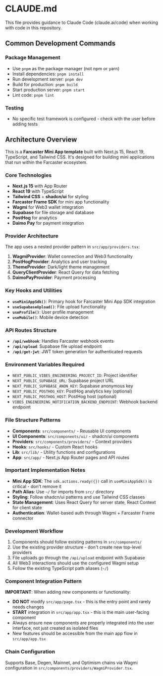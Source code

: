 # CLAUDE.md

This file provides guidance to Claude Code (claude.ai/code) when working with code in this repository.

## Common Development Commands

### Package Management
- Use `pnpm` as the package manager (not npm or yarn)
- Install dependencies: `pnpm install`
- Run development server: `pnpm dev`
- Build for production: `pnpm build`
- Start production server: `pnpm start`
- Lint code: `pnpm lint`

### Testing
- No specific test framework is configured - check with the user before adding tests

## Architecture Overview

This is a **Farcaster Mini App template** built with Next.js 15, React 19, TypeScript, and Tailwind CSS. It's designed for building mini applications that run within the Farcaster ecosystem.

### Core Technologies
- **Next.js 15** with App Router
- **React 19** with TypeScript
- **Tailwind CSS** + **shadcn/ui** for styling
- **Farcaster Frame SDK** for mini app functionality
- **Wagmi** for Web3 wallet integration
- **Supabase** for file storage and database
- **PostHog** for analytics
- **Daimo Pay** for payment integration

### Provider Architecture
The app uses a nested provider pattern in `src/app/providers.tsx`:
1. **WagmiProvider**: Wallet connection and Web3 functionality
2. **PostHogProvider**: Analytics and user tracking
3. **ThemeProvider**: Dark/light theme management
4. **QueryClientProvider**: React Query for data fetching
5. **DaimoPayProvider**: Payment processing

### Key Hooks and Utilities
- **`useMiniAppSdk()`**: Primary hook for Farcaster Mini App SDK integration
- **`useSupabaseUpload()`**: File upload functionality
- **`useProfile()`**: User profile management
- **`useMobile()`**: Mobile device detection

### API Routes Structure
- **`/api/webhook`**: Handles Farcaster webhook events
- **`/api/upload`**: Supabase file upload endpoint
- **`/api/get-jwt`**: JWT token generation for authenticated requests

### Environment Variables Required
- `NEXT_PUBLIC_VIBES_ENGINEERING_PROJECT_ID`: Project identifier
- `NEXT_PUBLIC_SUPABASE_URL`: Supabase project URL
- `NEXT_PUBLIC_SUPABASE_ANON_KEY`: Supabase anonymous key
- `NEXT_PUBLIC_POSTHOG_KEY`: PostHog analytics key (optional)
- `NEXT_PUBLIC_POSTHOG_HOST`: PostHog host (optional)
- `VIBES_ENGINEERING_NOTIFICATION_BACKEND_ENDPOINT`: Webhook backend endpoint

### File Structure Patterns
- **Components**: `src/components/` - Reusable UI components
- **UI Components**: `src/components/ui/` - shadcn/ui components
- **Providers**: `src/components/providers/` - Context providers
- **Hooks**: `src/hooks/` - Custom React hooks
- **Lib**: `src/lib/` - Utility functions and configurations
- **App**: `src/app/` - Next.js App Router pages and API routes

### Important Implementation Notes
- **Mini App SDK**: The `sdk.actions.ready({})` call in `useMiniAppSdk()` is critical - don't remove it
- **Path Alias**: Use `~/` for imports from `src/` directory
- **Styling**: Follow shadcn/ui patterns and use Tailwind CSS classes
- **State Management**: Uses React Query for server state, React Context for client state
- **Authentication**: Wallet-based auth through Wagmi + Farcaster Frame connector


### Development Workflow
1. Components should follow existing patterns in `src/components/`
2. Use the existing provider structure - don't create new top-level providers
3. File uploads go through the `/api/upload` endpoint with Supabase
4. All Web3 interactions should use the configured Wagmi setup
5. Follow the existing TypeScript path aliases (`~/`)

### Component Integration Pattern
**IMPORTANT**: When adding new components or functionality:
- **DO NOT** modify `src/app/page.tsx` - this is the entry point and rarely needs changes
- **START** integration in `src/app/app.tsx` - this is the main user-facing component
- Always ensure new components are properly integrated into the user interface, not just created as isolated files
- New features should be accessible from the main app flow in `src/app/app.tsx`

### Chain Configuration
Supports Base, Degen, Mainnet, and Optimism chains via Wagmi configuration in `src/components/providers/WagmiProvider.tsx`.